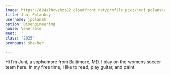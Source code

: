 ```yaml
---
image: https://d24slhcvzhzz82.cloudfront.net/profile_pics/juni_polansky.png
title: Juni Polanksy
username: jpolansk
option: Bioengineering
house: Venerable
meet: ''
class: "2025"
pronouns: she/her

---
```

Hi I’m Juni, a sophomore from Baltimore, MD. I play on the womens soccer team here. In my free time, I like to read, play guitar, and paint.